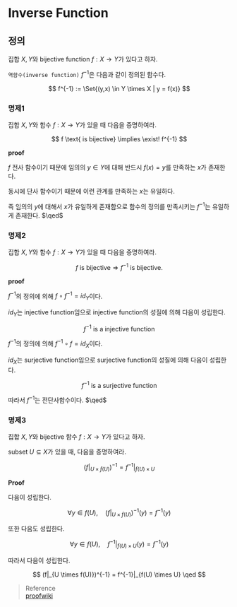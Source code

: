 # Inverse Function
## 정의
집합 $X,Y$와 bijective function $f : X \rightarrow Y$가 있다고 하자.

`역함수(inverse function)` $f^{-1}$은 다음과 같이 정의된 함수다.

$$ f^{-1} := \Set{(y,x) \in Y \times X | y = f(x)}  $$

### 명제1
집합 $X,Y$와 함수 $f : X \rightarrow Y$가 있을 때 다음을 증명하여라.

$$ f \text{ is bijective} \implies \exist! f^{-1} $$

**proof**

$f$ 전사 함수이기 때문에 임의의 $y \in Y$에 대해 반드시 $f(x)=y$를 만족하는 $x$가 존재한다.

동시에 단사 함수이기 때문에 이런 관계를 만족하는 $x$는 유일하다.

즉 임의의 $y$에 대해서 $x$가 유일하게 존재함으로 함수의 정의를 만족시키는 $f^{-1}$는 유일하게 존재한다. $\qed$

### 명제2
집합 $X,Y$와 함수 $f : X \rightarrow Y$가 있을 때 다음을 증명하여라.

$$ f \text{ is bijective} \Rightarrow f^{-1} \text{ is bijective}. $$

**proof**

$f^{-1}$의 정의에 의해 $f \circ f^{-1} = id_Y$이다.

$id_Y$는 injective function임으로 injective function의 성질에 의해 다음이 성립한다.

$$ f^{-1} \text{ is a injective function} $$

$f^{-1}$의 정의에 의해 $f^{-1} \circ f = id_X$이다.

$id_X$는 surjective function임으로 surjective function의 성질에 의해 다음이 성립한다. 

$$ f^{-1} \text{ is a surjective function} $$

따라서 $f^{-1}$는 전단사함수이다. $\qed$

### 명제3
집합 $X,Y$와 bijective 함수 $f: X \rightarrow Y$가 있다고 하자.

subset $U \subseteq X$가 있을 때, 다음을 증명하여라.

$$ (f|_{U \times f(U)})^{-1} = f^{-1}|_{f(U) \times U} $$

**Proof**

다음이 성립한다.

$$ \forall y \in f(U), \quad (f|_{U \times f(U)})^{-1}(y) = f^{-1}(y) $$

또한 다음도 성립한다.

$$ \forall y \in f(U), \quad f^{-1}|_{f(U) \times U} (y) = f^{-1}(y) $$

따라서 다음이 성립한다.

$$ (f|_{U \times f(U)})^{-1} = f^{-1}|_{f(U) \times U} \qed $$

> Reference  
> [proofwiki](https://proofwiki.org/wiki/Restriction_of_Inverse_is_Inverse_of_Restriction)